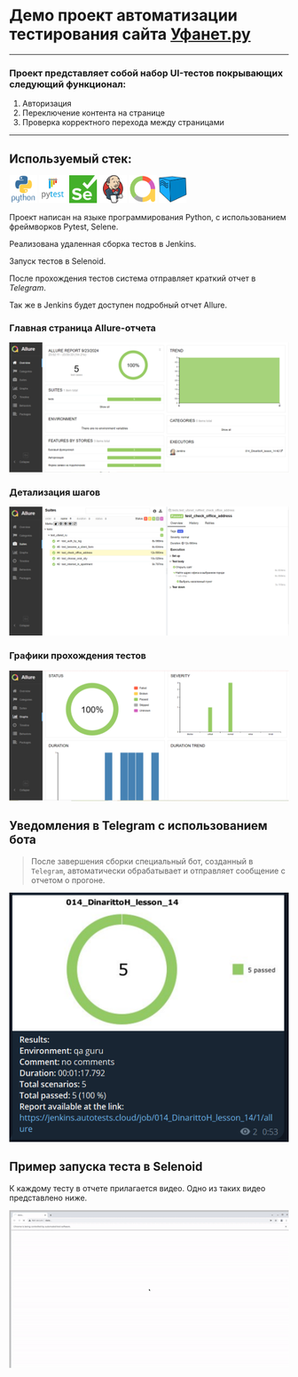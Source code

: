# Демо проект автоматизации тестирования сайта [Уфанет.ру](https://ufanet.ru/)
___
### Проект представляет собой набор UI-тестов покрывающих следующий функционал:
1. Авторизация
2. Переключение контента на странице
3. Проверка корректного перехода между страницами
___
## Используемый стек:
<p align="left">
<img src="media/python-original-wordmark.svg" width="50" height="50"/>
<img src="media/pytest-original-wordmark.svg" width="50" height="50"/>
<img src="media/selenium-original-icon.png" width="50" height="50"/>
<img src="media/jenkins-original.svg" width="50" height="50"/>
<img src="media/allurereport-original-icon.png" width="50" height="50"/>
<img src="media/selenoid-original-icon.png" width="50" height="50"/>
</p>

Проект написан на языке программирования Python, с использованием фреймворков Pytest, Selene. 

Реализована удаленная сборка тестов в Jenkins.

Запуск тестов в Selenoid.

После прохождения тестов система отправляет краткий отчет в *Telegram*.

Так же в Jenkins будет доступен подробный отчет Allure.

### Главная страница Allure-отчета

<p align="center">
<img src="media/allure-report-main-page.png">
</p>

### Детализация шагов

<p align="center">
<img src="media/allure-report-steps.png">
</p>


### Графики прохождения тестов

<p align="center">
<img src="media/allure-report-graphs.png">
</p>


## Уведомления в Telegram с использованием бота

> После завершения сборки специальный бот, созданный в <code>Telegram</code>, автоматически обрабатывает и отправляет сообщение с отчетом о прогоне.

<p align="center">
<img src="media/telegram-report.png">
</p>

## Пример запуска теста в Selenoid

К каждому тесту в отчете прилагается видео. Одно из таких видео представлено ниже.
<p align="center">
  <img src="media/selenoid-video.gif">
</p>
